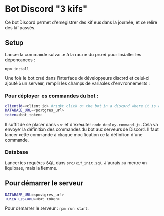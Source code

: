 # Bot Discord "3 kifs"
Ce bot Discord permet d'enregistrer des kif eus dans la journée, et de relire des kif passés.

## Setup
Lancer la commande suivante à la racine du projet pour installer les dépendances :
```bash
npm install
```

Une fois le bot créé dans l'interface de développeurs discord et celui-ci ajouté à un serveur, remplir les champs de variables d'environnements :
### Pour déployer les commandes du bot :
```bash
clientId=<client_id> #right click on the bot in a discord where it is added
DATABASE_URL=<postgres_url>
token=<bot_token>
```

Il suffit de se placer dans `src` et d'exécuter `node deploy-command.js`. 
Cela va envoyer la définition des commandes du bot aux serveurs de Discord. Il faut lancer cette commande à chaque modification de la définition d'une commande.

### Database
Lancer les requêtes SQL dans `src/kif_init.sql`. J'aurais pu mettre un liquibase, mais la flemme.

## Pour démarrer le serveur
```bash
DATABASE_URL=<postgres_url>
TOKEN_DISCORD=<bot_token>
```
Pour démarrer le serveur : `npm run start`.

